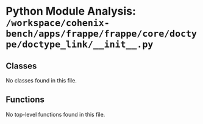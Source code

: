 # Python Module Analysis: `/workspace/cohenix-bench/apps/frappe/frappe/core/doctype/doctype_link/__init__.py`

## Classes

No classes found in this file.


## Functions

No top-level functions found in this file.
